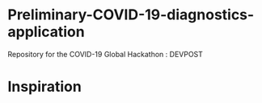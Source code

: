 # Preliminary-COVID-19-diagnostics-application
Repository for the COVID-19 Global Hackathon : DEVPOST

# Inspiration
